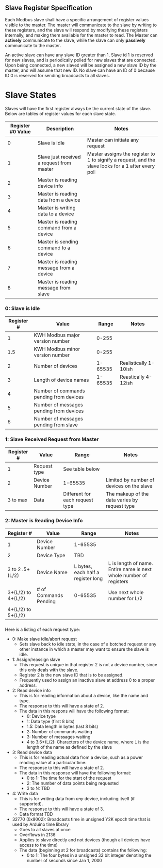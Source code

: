 ## Slave Register Specification ##
Each Modbus slave shall have a specific arrangement of register values visible to the master. The master will communicate to the slave by writing to these registers, and the slave will respond by modifying these registers internally, and making them available for the master to read. The Master can **actively** communicate to the slave, while the slave can only **passively** communicate to the master.

An active slave can have any slave ID greater than 1. Slave id 1 is reserved for new slaves, and is periodically polled for new slaves that are connected. Upon being connected, a new slaved will be assigned a new slave ID by the master, and will assume that new ID. No slave can have an ID of 0 because ID 0 is reserved for sending broadcasts to all slaves.

# Slave States #
Slaves will have the first register always be the current state of the slave. Below are tables of register values for each slave state.

| Register #0 Value	| Description	| Notes	|
|-------------------|---------------|-------|
| 0 | Slave is idle | Master can initiate any request |
| 1 | Slave just received a request from master | Master assigns the register to 1 to signify a request, and the slave looks for a 1 after every poll |
| 2 | Master is reading device info ||
| 3 | Master is reading data from a device ||
| 4 | Master is writing data to a device ||
| 5 | Master is reading command from a device ||
| 6 | Master is sending command to a device ||
| 7 | Master is reading message from a device ||
| 8 | Master is reading message from slave ||

### 0: Slave is Idle ###

| Register #	| Value			| Range			| Notes			|
|---------------|---------------|---------------|---------------|
| 1 |KWH Modbus major version number | 0-255 ||
| 1.5 |KWH Modbus minor version number | 0-255 ||
| 2 | Number of devices | 1-65535 | Realistically 1-10ish |
| 3 | Length of device names | 1-65535 | Reastically 4-12ish|
| 4 | Number of commands pending from devices ||
| 5 | Number of messages pending from devices ||
| 6 | Number of messages pending from slave ||

### 1: Slave Received Request from Master ###

| Register #	| Value			| Range			| Notes			|
|---------------|---------------|---------------|---------------|
| 1 | Request type | See table below | |
| 2 | Device Number | 1-65535 | Limited by number of devices on the slave |
| 3 to max | Data | Different for each request type | The makeup of the data varies by request type |

### 2: Master is Reading Device Info

| Register #         | Value                  | Range                              | Notes                                                        |
| ------------------ | ---------------------- | ---------------------------------- | ------------------------------------------------------------ |
| 1                  | Device Number          | 1-65535                            |                                                              |
| 2                  | Device Type            | TBD                                |                                                              |
| 3 to 2 .5+(L/2)    | Device Name            | L bytes, each half a register long | L is length of name. Entire name is next whole number of registers |
| 3+(L/2) to 4+(L/2) | \# of Commands Pending | 0-65535                            | Use next whole number for L/2                                |
| 4+(L/2) to 5+(L/2) |                        |                                    |                                                              |

### 

Here is a listing of each request type:

* 0: Make slave idle/abort request
  * Sets slave back to idle state, in the case of a botched request or any other instance in which a master may want to ensure the slave is idle.
* 1: Assign/reassign slave
  * This request is unique in that register 2 is not a device number, since this only deals with the slave.
  * Register 2 is the new slave ID that is to be assigned.
  * Frequently used to assign an inactive slave at address 0 to a proper address.
* 2: Read device info
  * This is for reading information about a device, like the name and type.
  * The response to this will have a state of 2.
  * The data in this respons will have the following format:
  	* 0: Device type
  	* 1: Data type (first 8 bits)
  	* 1.5: Data length in bytes (last 8 bits)
  	* 2: Number of commands waiting
  	* 3: Number of messages waiting
  	* 4 to 3.5+(L/2): Characters of the device name, where L is the length of the name as defined by the slave
* 3: Read device data
  * This is for reading actual data from a device, such as a power reading value at a particular time.
  * The response to this will have a state of 2.
  * The data in this response will have the following format:
  	* 0 to 1: The time for the start of the request
  	* 2: The number of data points being requested
  	* 3 to N: TBD
* 4: Write data
  * This is for writing data from *any* device, including itself (if supported).
  * The response to this will have a state of 3.
  * Data format TBD
* 32770 (0x8002): Broadcasts time in unsigned Y2K epoch time that is used by Arduino time library
  * Goes to all slaves at once
  * Overflows in 2136
  * Applies to slave directly and not devices (though all devices have access to the time)
  * The data (beginning at 2 for broadcasts) contains the following:
    * 0 to 1: The four bytes in a unsigned 32 bit integer denoting the number of seconds since Jan 1, 2000